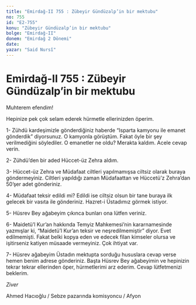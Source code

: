 ```yaml
---
title: "Emirdağ-II 755 : Zübeyir Gündüzalp’in bir mektubu"
no: 755
id: "E2-755"
konu: "Zübeyir Gündüzalp’in bir mektubu"
bolge: "Emirdağ-II"
donem: "Emirdağ 2 Dönemi"
date: 
yazar: "Said Nursî"
---
```


# Emirdağ-II 755 : Zübeyir Gündüzalp’in bir mektubu

Muhterem efendim!

Hepinize pek çok selam ederek hürmetle ellerinizden öperim.

1- Zühdü kardeşimizle gönderdiğiniz haberde “Isparta kamyonu ile emanet gönderdik” diyorsunuz. O kamyonla görüştüm. Fakat öyle bir şey verilmediğini söylediler. O emanetler ne oldu? Merakta kaldım. Acele cevap verin.

2- Zühdü’den bir aded Hüccet-üz Zehra aldım.

3- Hüccet-üz Zehra ve Müdafaat ciltleri yapılmamışsa ciltsiz olarak buraya göndermeyiniz. Ciltleri yapıldığı zaman Müdafaattan ve Hüccetü’z Zehra’dan 50’şer adet gönderiniz.

4- Müdafaat teksir edildi mi? Edildi ise ciltsiz olsun bir tane buraya ilk gelecek bir vasıta ile gönderiniz. Hazret-i Üstadımız görmek istiyor.

5- Hüsrev Bey ağabeyim çıkınca bunları ona lütfen veriniz.

6- Maidetü’l Kur’an hakkında Temyiz Mahkemesi’nin kararnamesinde yazmışlar ki, “Maidetü’l Kur’an teksir ve neşredilmemiştir” diyor. Evet edilmemişti. Fakat belki kopya eden ve edecek filan kimseler olursa ve işitirseniz katiyen müsaade vermeyiniz. Çok ihtiyat var.

7- Hüsrev ağabeyim Üstadın mektupta sorduğu hususlara cevap verse hemen benim adrese gönderiniz. Başta Hüsrev Bey ağabeyimin ve hepinizin tekrar tekrar ellerinden öper, hürmetlerimi arz ederim. Cevap lütfetmenizi beklerim.

*Ziver*

Ahmed Hacıoğlu / Sebze pazarında komisyoncu / Afyon
